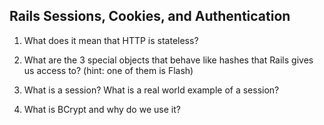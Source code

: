 ## Rails Sessions, Cookies, and Authentication

1. What does it mean that HTTP is stateless?

2. What are the 3 special objects that behave like hashes that Rails gives us access to? (hint: one of them is Flash)

3. What is a session? What is a real world example of a session?

4. What is BCrypt and why do we use it?
